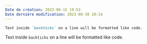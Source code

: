 ```yaml
---
Date de création: 2023-08-15 19:53
Date dernière modification: 2023-08-30 20:14
---
```

```md
Text inside `backticks` on a line will be formatted like code.
```

Text inside `backticks` on a line will be formatted like code. 